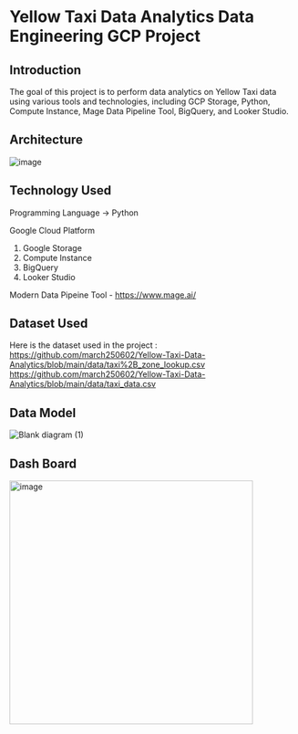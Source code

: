 # Yellow Taxi Data Analytics Data Engineering GCP Project

## Introduction

The goal of this project is to perform data analytics on Yellow Taxi data using various tools and technologies, including GCP Storage, Python, Compute Instance, Mage Data Pipeline Tool, BigQuery, and Looker Studio.

## Architecture 
![image](https://github.com/march250602/Yellow-Taxi-Data-Analytics/assets/68798300/497e6289-3bec-4f84-8531-a59db1fce6c8)


## Technology Used
Programming Language -> Python

Google Cloud Platform
1. Google Storage
2. Compute Instance 
3. BigQuery
4. Looker Studio

Modern Data Pipeine Tool - https://www.mage.ai/
## Dataset Used

Here is the dataset used in the project :
https://github.com/march250602/Yellow-Taxi-Data-Analytics/blob/main/data/taxi%2B_zone_lookup.csv
https://github.com/march250602/Yellow-Taxi-Data-Analytics/blob/main/data/taxi_data.csv

## Data Model
![Blank diagram (1)](https://github.com/march250602/Yellow-Taxi-Data-Analytics/assets/68798300/06ea10bf-8485-4a6a-b28e-84c5323a1bb4)

## Dash Board
<img width="427" alt="image" src="https://github.com/march250602/Yellow-Taxi-Data-Analytics/assets/68798300/709aa8a0-14a3-49fc-8194-18d9ebe29f58">
